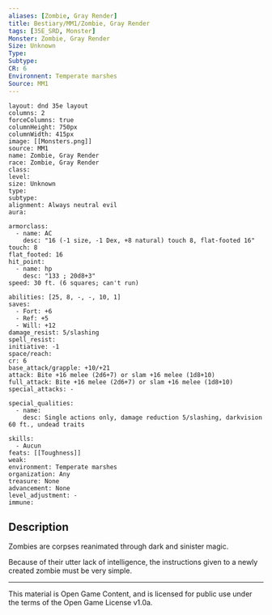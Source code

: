 ```yaml
---
aliases: [Zombie, Gray Render]
title: Bestiary/MM1/Zombie, Gray Render
tags: [35E_SRD, Monster]
Monster: Zombie, Gray Render
Size: Unknown
Type: 
Subtype: 
CR: 6
Environnent: Temperate marshes
Source: MM1
---
```


```statblock
layout: dnd 35e layout
columns: 2
forceColumns: true
columnHeight: 750px
columnWidth: 415px
image: [[Monsters.png]]
source: MM1
name: Zombie, Gray Render
race: Zombie, Gray Render
class: 
level: 
size: Unknown
type: 
subtype: 
alignment: Always neutral evil
aura: 

armorclass:
  - name: AC
    desc: "16 (-1 size, -1 Dex, +8 natural) touch 8, flat-footed 16"
touch: 8
flat_footed: 16
hit_point:
  - name: hp
    desc: "133 ; 20d8+3"
speed: 30 ft. (6 squares; can't run)

abilities: [25, 8, -, -, 10, 1]
saves:
  - Fort: +6
  - Ref: +5
  - Will: +12
damage_resist: 5/slashing
spell_resist: 
initiative: -1
space/reach: 
cr: 6
base_attack/grapple: +10/+21
attack: Bite +16 melee (2d6+7) or slam +16 melee (1d8+10)
full_attack: Bite +16 melee (2d6+7) or slam +16 melee (1d8+10)
special_attacks: -

special_qualities:
  - name: 
    desc: Single actions only, damage reduction 5/slashing, darkvision 60 ft., undead traits

skills:
  - Aucun
feats: [[Toughness]]
weak: 
environment: Temperate marshes
organization: Any
treasure: None
advancement: None
level_adjustment: -
immune: 
```

## Description

<p>Zombies are corpses reanimated through dark and sinister magic.</p>
<p>Because of their utter lack of intelligence, the instructions given to a newly created zombie must be very simple.</p>

---

This material is Open Game Content, and is licensed for public use under
the terms of the Open Game License v1.0a.

